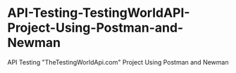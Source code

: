 # API-Testing-TestingWorldAPI-Project-Using-Postman-and-Newman
API Testing "TheTestingWorldApi.com" Project Using Postman and Newman
